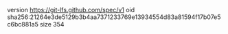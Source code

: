 version https://git-lfs.github.com/spec/v1
oid sha256:21264e3de5129b3b4aa7371233769e13934554d83a81594f17b07e5c6bc881a5
size 354
